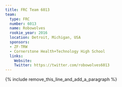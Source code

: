 ```yaml
---
title: FRC Team 6013
team:
  type: FRC
  number: 6013
  name: Robowolves
  rookie_year: 2016
  location: Detroit, Michigan, USA
  sponsors:
  - ZF-TRW
  - Cornerstone Health+Technology High School
  links:
    Website:
    Twitter: https://twitter.com/robowolves6013
---
```


{% include remove_this_line_and_add_a_paragraph %}